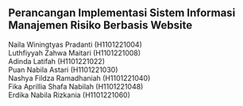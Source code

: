 ## Perancangan Implementasi Sistem Informasi Manajemen Risiko Berbasis Website

Naila Winingtyas Pradanti        (H1101221004)  
Luthfiyyah Zahwa Maitari         (H1101221008)  
Adinda Latifah                   (H1101221022)  
Puan Nabila Astari               (H1101221030)  
Nashya Fildza Ramadhaniah        (H1101221040)  
Fika Aprillia Shafa Nabilah      (H1101221048)  
Erdika Nabila Rizkania           (H1101221060)
